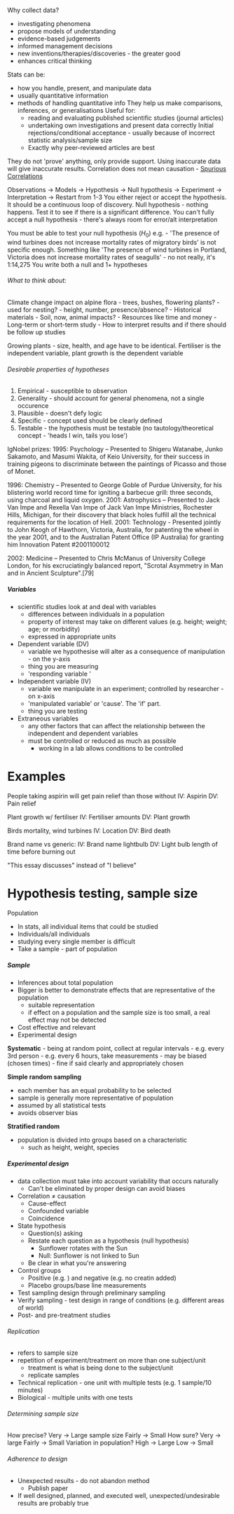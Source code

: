 Why collect data?
- investigating phenomena
- propose models of understanding
- evidence-based judgements
- informed management decisions
- new inventions/therapies/discoveries - the greater good
- enhances critical thinking

Stats can be:
- how you handle, present, and manipulate data	
 - usually quantitative information
 - methods of handling quantitative info
They help us make comparisons, inferences, or generalisations
Useful for:
	- reading and evaluating published scientific studies (journal articles)
	- undertaking own investigations and present data correctly
Initial rejections/conditional acceptance - usually because of incorrect statistic analysis/sample size
	- Exactly why peer-reviewed articles are best

They do not 'prove' anything, only provide support. Using inaccurate data will give inaccurate results.
Correlation does not mean causation - [Spurious Correlations](https://www.tylervigen.com/spurious-correlations)


Observations -> Models -> Hypothesis -> Null hypothesis -> Experiment -> Interpretation -> Restart from 1-3
You either reject or accept the hypothesis. It should be a continuous loop of discovery.
Null hypothesis - nothing happens. Test it to see if there is a significant difference. You can't fully accept a null hypothesis - there's always room for error/alt interpretation

You must be able to test your null hypothesis ($H_{0}$) 
e.g. - 'The presence of wind turbines does not increase mortality rates of migratory birds' is not specific enough. Something like 'The presence of wind turbines in Portland, Victoria does not increase mortality rates of seagulls'
	- no not really, it's 1:14,275
You write both a null and 1+ hypotheses

###### What to think about:
Climate change impact on alpine flora
	- trees, bushes, flowering plants?
		- used for nesting?
	- height, number, presence/absence?
	- Historical materials
	- Soil, now, animal impacts?
	- Resources like time and money
	- Long-term or short-term study
	- How to interpret results and if there should be follow up studies

Growing plants - size, health, and age have to be identical. Fertiliser is the independent variable, plant growth is the dependent variable

###### Desirable properties of hypotheses
1. Empirical - susceptible to observation
2. Generality - should account for general phenomena, not a single occurence
3. Plausible - doesn't defy logic
4. Specific - concept used should be clearly defined
5. Testable - the hypothesis must be testable (no tautology/theoretical concept - 'heads I win, tails you lose')


IgNobel prizes:
1995: Psychology – Presented to Shigeru Watanabe, Junko Sakamoto, and Masumi Wakita, of Keio University, for their success in training pigeons to discriminate between the paintings of Picasso and those of Monet.

1996: Chemistry – Presented to George Goble of Purdue University, for his blistering world record time for igniting a barbecue grill: three seconds, using charcoal and liquid oxygen.
2001: Astrophysics – Presented to Jack Van Impe and Rexella Van Impe of Jack Van Impe Ministries, Rochester Hills, Michigan, for their discovery that black holes fulfill all the technical requirements for the location of Hell.
2001: Technology -  Presented jointly to John Keogh of Hawthorn, Victoria, Australia, for patenting the wheel in the year 2001, and to the Australian Patent Office (IP Australia) for granting him Innovation Patent #2001100012

2002: Medicine – Presented to Chris McManus of University College London, for his excruciatingly balanced report, "Scrotal Asymmetry in Man and in Ancient Sculpture".[79]

##### Variables
- scientific studies look at and deal with variables
	- differences between individuals in a population
	- property of interest may take on different values (e.g. height; weight; age; or morbidity)
	- expressed in appropriate units
- Dependent variable (DV)
	- variable we hypothesise will alter as a consequence of manipulation - on the y-axis 
	- thing you are measuring
	 - 'responding variable '
- Independent variable (IV)
	- variable we manipulate in an experiment; controlled by researcher - on x-axis
	- 'manipulated variable' or 'cause'. The 'if' part.
	- thing you are testing
- Extraneous variables
	- any other factors that can affect the relationship between the independent and dependent variables
	- must be controlled or reduced as much as possible
		- working in a lab allows conditions to be controlled 

# Examples
People taking aspirin will get pain relief than those without
	IV: Aspirin
	DV: Pain relief

Plant growth w/ fertiliser
	IV: Fertiliser amounts
	DV: Plant growth

Birds mortality, wind turbines
	IV: Location
	DV: Bird death

Brand name vs generic:
	IV: Brand name lightbulb
	DV: Light bulb length of time before burning out


"This essay discusses" instead of "I believe"


# Hypothesis testing, sample size
Population
- In stats, all individual items that could be studied
- Individuals/all individuals
- studying every single member is difficult
- Take a sample - part of population


##### Sample
- Inferences about total population
- Bigger is better to demonstrate effects that are representative of the population
	- suitable representation
	- if effect on a population and the sample size is too small, a real effect may not be detected
- Cost effective and relevant
- Experimental design 

**Systematic**
	- being at random point, collect at regular intervals
		- e.g. every 3rd person
		- e.g. every 6 hours, take measurements
	- may be biased (chosen times)
	- fine if said clearly and appropriately chosen

**Simple random sampling**
- each member has an equal probability to be selected
- sample is generally more representative of population
- assumed by all statistical tests
- avoids observer bias

**Stratified random**
- population is divided into groups based on a characteristic
	- such as height, weight, species

##### Experimental design 
- data collection must take into account variability that occurs naturally
	- Can't be eliminated by proper design can avoid biases
- Correlation $\neq$ causation
	- Cause-effect
	- Confounded variable
	- Coincidence
- State hypothesis 
	- Question(s) asking
	- Restate each question as a hypothesis (null hypothesis)
		- Sunflower rotates with the Sun
		- Null: Sunflower is not linked to Sun
	- Be clear in what you're answering
- Control groups
	- Positive (e.g. ) and negative (e.g. no creatin added)
	- Placebo groups/base line measurements
- Test sampling design through preliminary sampling
- Verify sampling - test design in range of conditions (e.g. different areas of world)
- Post- and pre-treatment studies

###### Replication
- refers to sample size
- repetition of experiment/treatment on more than one subject/unit
	- treatment is what is being done to the subject/unit
	- replicate samples
- Technical replication - one unit with multiple tests (e.g. 1 sample/10 minutes)
- Biological - multiple units with one tests

###### Determining sample size
How precise?
	Very -> Large sample size
	Fairly -> Small
How sure?
	Very -> large
	Fairly -> Small
Variation in population?
	High -> Large
	Low -> Small

###### Adherence to design 
- Unexpected results - do not abandon method
	- Publish paper
- If well designed, planned, and executed well, unexpected/undesirable results are probably true